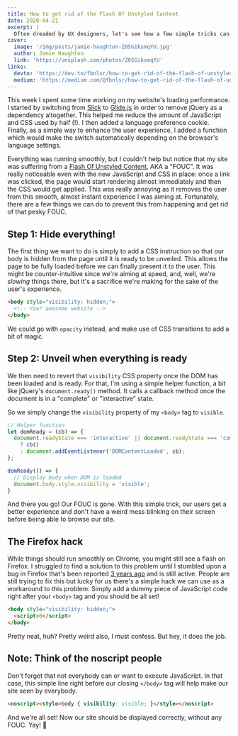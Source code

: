 ```yaml
---
title: How to get rid of the Flash Of Unstyled Content
date: 2020-04-21
excerpt: |
  Often dreaded by UX designers, let's see how a few simple tricks can help us get rid of this nuisance that is the Flash Of Unstyled Content.
cover:
  image: '/img/posts/jamie-haughton-Z05GiksmqYU.jpg'
  author: Jamie Haughton
  link: 'https://unsplash.com/photos/Z05GiksmqYU'
links:
  devto: 'https://dev.to/fbnlsr/how-to-get-rid-of-the-flash-of-unstyled-content-5e7'
  medium: 'https://medium.com/@fbnlsr/how-to-get-rid-of-the-flash-of-unstyled-content-d6b79bf5d75f'
---
```


This week I spent some time working on my website's loading performance. I started by switching from [Slick](https://kenwheeler.github.io/slick/) to [Glide.js](https://glidejs.com/) in order to remove jQuery as a dependency altogether. This helped me reduce the amount of JavaScript and CSS used by half (!). I then added a language preference cookie. Finally, as a simple way to enhance the user experience, I added a function which would make the switch automatically depending on the browser's language settings.

Everything was running smoothly, but I couldn't help but notice that my site was suffering from a [Flash Of Unstyled Content](https://en.wikipedia.org/wiki/Flash_of_unstyled_content), AKA a "FOUC". It was really noticeable even with the new JavaScript and CSS in place: once a link was clicked, the page would start rendering almost immediately and then the CSS would get applied. This was really annoying as it removes the user from this smooth, almost instant experience I was aiming at. Fortunately, there are a few things we can do to prevent this from happening and get rid of that pesky FOUC.

## Step 1: Hide everything!

The first thing we want to do is simply to add a CSS instruction so that our body is hidden from the page until it is ready to be unveiled. This allows the page to be fully loaded before we can finally present it to the user. This might be counter-intuitive since we're aiming at speed, and, well, we're *slowing* things there, but it's a sacrifice we're making for the sake of the user's experience.

```html
<body style="visibility: hidden;">
  <!-- Your awesome website -->
</body>
```

We could go with `opacity` instead, and make use of CSS transitions to add a bit of magic.

## Step 2: Unveil when everything is ready

We then need to revert that `visibility` CSS property once the DOM has been loaded and is ready. For that, I'm using a simple helper function, a bit like jQuery's `document.ready()` method. It calls a callback method once the document is in a "complete" or "interactive" state.

So we simply change the `visibility` property of my `<body>` tag to `visible`.

```js
// Helper function
let domReady = (cb) => {
  document.readyState === 'interactive' || document.readyState === 'complete'
    ? cb()
    : document.addEventListener('DOMContentLoaded', cb);
};

domReady(() => {
  // Display body when DOM is loaded
  document.body.style.visibility = 'visible';
}
```

And there you go! Our FOUC is gone. With this simple trick, our users get a better experience and don't have a weird mess blinking on their screen before being able to browse our site.

## The Firefox hack

While things should run smoothly on Chrome, you might still see a flash on Firefox. I struggled to find a solution to this problem until I stumbled upon a bug in Firefox that's been reported [3 years ago](https://bugzilla.mozilla.org/show_bug.cgi?id=1404468) and is still active. People are still trying to fix this but lucky for us there's a simple hack we can use as a workaround to this problem. Simply add a dummy piece of JavaScript code right after your `<body>` tag and you should be all set!

```html
<body style="visibility: hidden;">
  <script>0</script>
</body>
```

Pretty neat, huh? Pretty weird also, I must confess. But hey, it does the job.

## Note: Think of the noscript people

Don't forget that not everybody can or want to execute JavaScript. In that case, this simple line right before our closing `</body>` tag will help make our site seen by everybody.

```html
<noscript><style>body { visibility: visible; }</style></noscript>
```

And we're all set! Now our site should be displayed correctly, without any FOUC. Yay! 🎉
